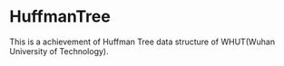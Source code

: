 # HuffmanTree
This is a achievement of Huffman Tree data structure of WHUT(Wuhan University of Technology).
